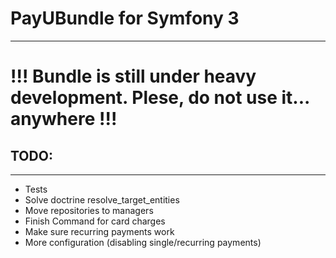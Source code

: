 # PayUBundle for Symfony 3
---

# !!! Bundle is still under heavy development. Plese, do not use it... anywhere !!!

## TODO:
---
- Tests
- Solve doctrine resolve_target_entities
- Move repositories to managers
- Finish Command for card charges
- Make sure recurring payments work
- More configuration (disabling single/recurring payments)
 
